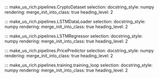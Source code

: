 ::: make_us_rich.pipelines.CryptoDataset
    selection:
        docstring_style: numpy
    rendering:
        merge_init_into_class: true
        heading_level: 2

::: make_us_rich.pipelines.LSTMDataLoader
    selection:
        docstring_style: numpy
    rendering:
        merge_init_into_class: true
        heading_level: 2

::: make_us_rich.pipelines.LSTMRegressor
    selection:
        docstring_style: numpy
    rendering:
        merge_init_into_class: true
        heading_level: 2

::: make_us_rich.pipelines.PricePredictor
    selection:
        docstring_style: numpy
    rendering:
        merge_init_into_class: true
        heading_level: 2

::: make_us_rich.pipelines.training.training_loop
    selection:
        docstring_style: numpy
    rendering:
        merge_init_into_class: true
        heading_level: 2
